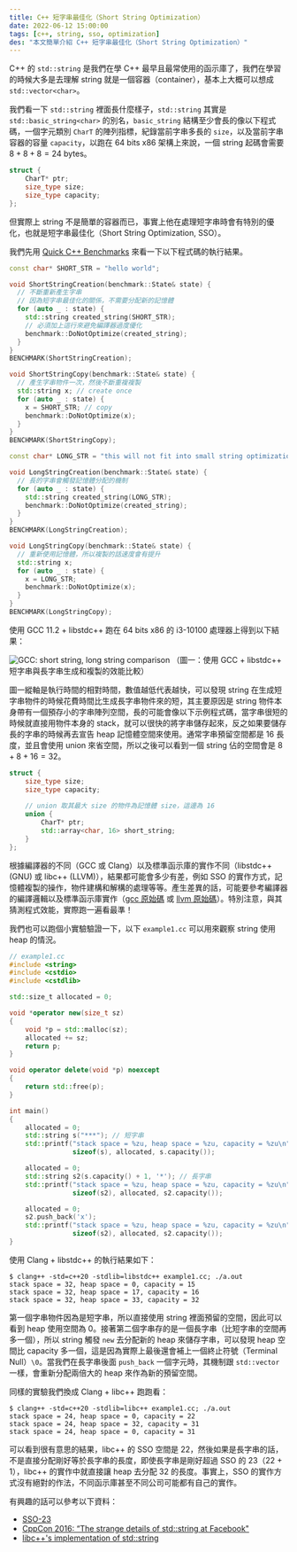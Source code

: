 ```yaml
---
title: C++ 短字串最佳化（Short String Optimization）
date: 2022-06-12 15:00:00
tags: [c++, string, sso, optimization]
des: "本文簡單介紹 C++ 短字串最佳化（Short String Optimization）"
---
```


C++ 的 `std::string` 是我們在學 C++ 最早且最常使用的函示庫了，我們在學習的時候大多是去理解 string 就是一個容器（container），基本上大概可以想成 `std::vector<char>`。

我們看一下 `std::string` 裡面長什麼樣子，`std::string` 其實是 `std::basic_string<char>` 的別名，`basic_string` 結構至少會長的像以下程式碼，一個字元類別 `CharT` 的陣列指標，紀錄當前字串多長的 `size`，以及當前字串容器的容量 `capacity`，以跑在 64 bits x86 架構上來說，一個 string 起碼會需要 $8+8+8=24$ bytes。

```c++
struct {
    CharT* ptr;
    size_type size;
    size_type capacity;
};
```

但實際上 string 不是簡單的容器而已，事實上他在處理短字串時會有特別的優化，也就是短字串最佳化（Short String Optimization, SSO）。

我們先用 [Quick C++ Benchmarks](https://quick-bench.com/) 來看一下以下程式碼的執行結果。

```c++
const char* SHORT_STR = "hello world";

void ShortStringCreation(benchmark::State& state) {
  // 不斷重新產生字串
  // 因為短字串最佳化的關係，不需要分配新的記憶體
  for (auto _ : state) {
    std::string created_string(SHORT_STR);
    // 必須加上這行來避免編譯器過度優化
    benchmark::DoNotOptimize(created_string); 
  }
}
BENCHMARK(ShortStringCreation);

void ShortStringCopy(benchmark::State& state) {
  // 產生字串物件一次，然後不斷重複複製
  std::string x; // create once
  for (auto _ : state) {
    x = SHORT_STR; // copy
    benchmark::DoNotOptimize(x);
  }
}
BENCHMARK(ShortStringCopy);

const char* LONG_STR = "this will not fit into small string optimization";

void LongStringCreation(benchmark::State& state) {
  // 長的字串會觸發記憶體分配的機制
  for (auto _ : state) {
    std::string created_string(LONG_STR);
    benchmark::DoNotOptimize(created_string);
  }
}
BENCHMARK(LongStringCreation);

void LongStringCopy(benchmark::State& state) {
  // 重新使用記憶體，所以複製的話速度會有提升
  std::string x;
  for (auto _ : state) {
    x = LONG_STR;
    benchmark::DoNotOptimize(x);
  }
}
BENCHMARK(LongStringCopy);
```

使用 GCC 11.2 + libstdc++ 跑在 64 bits x86 的 i3-10100 處理器上得到以下結果：

![GCC: short string, long string comparison](https://user-images.githubusercontent.com/18013815/173352064-30b3589f-63cc-4410-b8d0-46d5ed8d1a76.png)
（圖一：使用 GCC + libstdc++ 短字串與長字串生成和複製的效能比較）

圖一縱軸是執行時間的相對時間，數值越低代表越快，可以發現 string 在生成短字串物件的時候花費時間比生成長字串物件來的短，其主要原因是 string 物件本身帶有一個預存小的字串陣列空間，長的可能會像以下示例程式碼，當字串很短的時候就直接用物件本身的 stack，就可以很快的將字串儲存起來，反之如果要儲存長的字串的時候再去宣告 heap 記憶體空間來使用。通常字串預留空間都是 16 長度，並且會使用 union 來省空間，所以之後可以看到一個 string 佔的空間會是 $8+8+16=32$。

```c++
struct {
    size_type size;
    size_type capacity;
    
    // union 取其最大 size 的物件為記憶體 size，這邊為 16
    union {
        CharT* ptr;
        std::array<char, 16> short_string;
    }
};
```

根據編譯器的不同（GCC 或 Clang）以及標準函示庫的實作不同（libstdc++ (GNU) 或 libc++ (LLVM)），結果都可能會多少有差，例如 SSO 的實作方式，記憶體複製的操作，物件建構和解構的處理等等。產生差異的話，可能要參考編譯器的編譯邏輯以及標準函示庫實作（[gcc 原始碼](https://github.com/gcc-mirror/gcc/blob/master/libstdc%2B%2B-v3/include/bits/basic_string.h) 或 [llvm 原始碼](https://github.com/llvm-mirror/libcxx/blob/master/include/string)）。特別注意，與其猜測程式效能，實際跑一遍看最準！ 

我們也可以跑個小實驗驗證一下，以下 `example1.cc` 可以用來觀察 string 使用 heap 的情況。


```c++
// example1.cc
#include <string>
#include <cstdio>
#include <cstdlib>

std::size_t allocated = 0;

void *operator new(size_t sz)
{
    void *p = std::malloc(sz);
    allocated += sz;
    return p;
}

void operator delete(void *p) noexcept
{
    return std::free(p);
}

int main()
{
    allocated = 0;
    std::string s("***"); // 短字串
    std::printf("stack space = %zu, heap space = %zu, capacity = %zu\n",
                sizeof(s), allocated, s.capacity());

    allocated = 0;
    std::string s2(s.capacity() + 1, '*'); // 長字串
    std::printf("stack space = %zu, heap space = %zu, capacity = %zu\n",
                sizeof(s2), allocated, s2.capacity());

    allocated = 0;
    s2.push_back('x');
    std::printf("stack space = %zu, heap space = %zu, capacity = %zu\n",
                sizeof(s2), allocated, s2.capacity());
}
```

使用 Clang + libstdc++ 的執行結果如下：
```
$ clang++ -std=c++20 -stdlib=libstdc++ example1.cc; ./a.out
stack space = 32, heap space = 0, capacity = 15
stack space = 32, heap space = 17, capacity = 16
stack space = 32, heap space = 33, capacity = 32
```

第一個字串物件因為是短字串，所以直接使用 string 裡面預留的空間，因此可以看到 heap 使用空間為 0。接著第二個字串存的是一個長字串（比短字串的空間再多一個），所以 string 觸發 `new` 去分配新的 heap 來儲存字串，可以發現 heap 空間比 capacity 多一個，這是因為實際上最後還會補上一個終止符號（Terminal Null）`\0`。當我們在長字串後面 `push_back` 一個字元時，其機制跟 `std::vector` 一樣，會重新分配兩倍大的 heap 來作為新的預留空間。


同樣的實驗我們換成 Clang + libc++ 跑跑看：

```
$ clang++ -std=c++20 -stdlib=libc++ example1.cc; ./a.out
stack space = 24, heap space = 0, capacity = 22
stack space = 24, heap space = 32, capacity = 31
stack space = 24, heap space = 0, capacity = 31
```

可以看到很有意思的結果，libc++ 的 SSO 空間是 22，然後如果是長字串的話，不是直接分配剛好等於長字串的長度，即使長字串是剛好超過 SSO 的 23（22 + 1），libc++ 的實作中就直接讓 heap 去分配 32 的長度。事實上，SSO 的實作方式沒有絕對的作法，不同函示庫甚至不同公司可能都有自己的實作。

有興趣的話可以參考以下資料：

- [SSO-23](https://github.com/elliotgoodrich/SSO-23)
- [CppCon 2016: “The strange details of std::string at Facebook"](https://www.youtube.com/watch?v=kPR8h4-qZdk)
- [libc++'s implementation of std::string](https://joellaity.com/2020/01/31/string.html)

